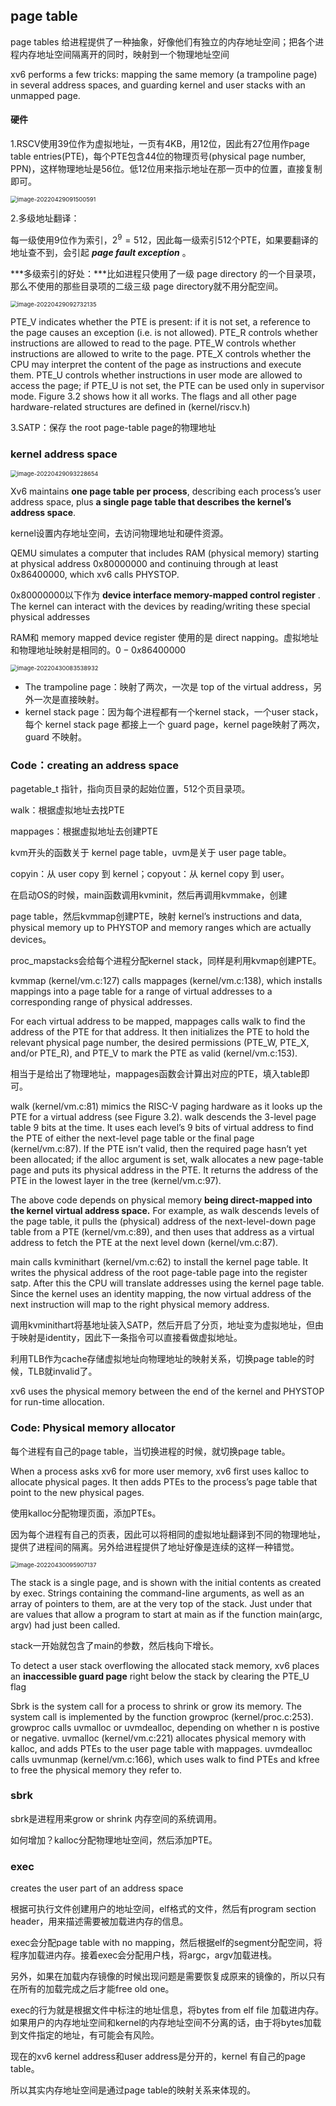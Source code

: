 ## page table

page tables 给进程提供了一种抽象，好像他们有独立的内存地址空间；把各个进程内存地址空间隔离开的同时，映射到一个物理地址空间

xv6 performs a few tricks: mapping the same memory (a trampoline page) in several address spaces, and guarding kernel and user stacks with an unmapped page.



#### 硬件

1.RSCV使用39位作为虚拟地址，一页有4KB，用12位，因此有27位用作page table entries(PTE)，每个PTE包含44位的物理页号(physical page number, PPN)，这样物理地址是56位。低12位用来指示地址在那一页中的位置，直接复制即可。

<img src="https://typora-1306385380.cos.ap-nanjing.myqcloud.com/img/image-20220429091500591.png" alt="image-20220429091500591" style="zoom:67%;" />

2.多级地址翻译：

每一级使用9位作为索引，$2^9 = 512$，因此每一级索引512个PTE，如果要翻译的地址查不到，会引起   ***page fault exception***   。

***多级索引的好处：***比如进程只使用了一级 page  directory 的一个目录项，那么不使用的那些目录项的二级三级 page directory就不用分配空间。

<img src="https://typora-1306385380.cos.ap-nanjing.myqcloud.com/img/image-20220429092732135.png" alt="image-20220429092732135" style="zoom:67%;" />

PTE_V indicates whether the PTE is present: if it is not set, a reference to the page causes an exception (i.e. is not allowed). PTE_R controls whether instructions are allowed to read to the page. PTE_W controls whether instructions are allowed to write to the page. PTE_X controls whether the CPU may interpret the content of the page as instructions and execute them. PTE_U controls whether instructions in user mode are allowed to access the page; if PTE_U is not set, the PTE can be used only in supervisor mode. Figure 3.2 shows how it all works. The flags and all other page hardware-related structures are defined in (kernel/riscv.h)

3.SATP：保存 the root page-table page的物理地址



### kernel address space

<img src="https://typora-1306385380.cos.ap-nanjing.myqcloud.com/img/image-20220429093228654.png" alt="image-20220429093228654" style="zoom:67%;" />

Xv6 maintains **one page table per process**, describing each process’s user address space, plus **a single page table that describes the kernel’s address space**.

kernel设置内存地址空间，去访问物理地址和硬件资源。

QEMU simulates a computer that includes RAM (physical memory) starting at physical address 0x80000000 and continuing through at least 0x86400000, which xv6 calls PHYSTOP.

0x80000000以下作为 **device interface memory-mapped control register** . The kernel can interact with the devices by reading/writing these special physical addresses

RAM和 memory mapped device register 使用的是 direct napping。虚拟地址和物理地址映射是相同的。$0-0x86400000$

 <img src="https://typora-1306385380.cos.ap-nanjing.myqcloud.com/img/image-20220430083538932.png" alt="image-20220430083538932" style="zoom:67%;" />

- The trampoline page：映射了两次，一次是 top of the virtual address，另外一次是直接映射。
- kernel stack page：因为每个进程都有一个kernel stack，一个user stack，每个 kernel stack page 都接上一个 guard page，kernel page映射了两次，guard 不映射。



### Code：creating an address space

pagetable_t 指针，指向页目录的起始位置，512个页目录项。

walk：根据虚拟地址去找PTE

mappages：根据虚拟地址去创建PTE

kvm开头的函数关于 kernel page table，uvm是关于 user page table。

copyin：从 user copy 到 kernel；copyout：从 kernel copy 到 user。

在启动OS的时候，main函数调用kvminit，然后再调用kvmmake，创建

page table，然后kvmmap创建PTE，映射 kernel’s instructions and data, physical memory up to PHYSTOP and memory ranges which are actually devices。

proc_mapstacks会给每个进程分配kernel stack，同样是利用kvmap创建PTE。

kvmmap (kernel/vm.c:127) calls mappages (kernel/vm.c:138), which installs mappings into a page table for a range of virtual addresses to a corresponding range of physical addresses. 

For each virtual address to be mapped, mappages calls walk to find the address of the PTE for that address. It then initializes the PTE to hold the relevant physical page number, the desired permissions (PTE_W, PTE_X, and/or PTE_R), and PTE_V to mark the PTE as valid (kernel/vm.c:153).

相当于是给出了物理地址，mappages函数会计算出对应的PTE，填入table即可。

walk (kernel/vm.c:81) mimics the RISC-V paging hardware as it looks up the PTE for a virtual address (see Figure 3.2). walk descends the 3-level page table 9 bits at the time. It uses each level’s 9 bits of virtual address to find the PTE of either the next-level page table or the final page (kernel/vm.c:87). If the PTE isn’t valid, then the required page hasn’t yet been allocated; if the alloc argument is set, walk allocates a new page-table page and puts its physical address in the PTE. It returns the address of the PTE in the lowest layer in the tree (kernel/vm.c:97).

The above code depends on physical memory **being direct-mapped into the kernel virtual address space.** For example, as walk descends levels of the page table, it pulls the (physical) address of the next-level-down page table from a PTE (kernel/vm.c:89), and then uses that address as a virtual address to fetch the PTE at the next level down (kernel/vm.c:87).

main calls kvminithart (kernel/vm.c:62) to install the kernel page table. It writes the physical address of the root page-table page into the register satp. After this the CPU will translate addresses using the kernel page table. Since the kernel uses an identity mapping, the now virtual address of the next instruction will map to the right physical memory address.

调用kvminithart将基地址装入SATP，然后开启了分页，地址变为虚拟地址，但由于映射是identity，因此下一条指令可以直接看做虚拟地址。

利用TLB作为cache存储虚拟地址向物理地址的映射关系，切换page table的时候，TLB就invalid了。

xv6 uses the physical memory between the end of the kernel and PHYSTOP for run-time allocation.

### Code: Physical memory allocator

每个进程有自己的page table，当切换进程的时候，就切换page table。

When a process asks xv6 for more user memory, xv6 first uses kalloc to allocate physical pages. It then adds PTEs to the process’s page table that point to the new physical pages.

使用kalloc分配物理页面，添加PTEs。

因为每个进程有自己的页表，因此可以将相同的虚拟地址翻译到不同的物理地址，提供了进程间的隔离。另外给进程提供了地址好像是连续的这样一种错觉。

<img src="https://typora-1306385380.cos.ap-nanjing.myqcloud.com/img/image-20220430095907137.png" alt="image-20220430095907137" style="zoom:67%;" />

The stack is a single page, and is shown with the initial contents as created by exec. Strings containing the command-line arguments, as well as an array of pointers to them, are at the very top of the stack. Just under that are values that allow a program to start at main as if the function main(argc, argv) had just been called.

stack一开始就包含了main的参数，然后栈向下增长。

To detect a user stack overflowing the allocated stack memory, xv6 places an **inaccessible guard page** right below the stack by clearing the PTE_U flag

Sbrk is the system call for a process to shrink or grow its memory. The system call is implemented by the function growproc (kernel/proc.c:253). growproc calls uvmalloc or uvmdealloc, depending on whether n is postive or negative. uvmalloc (kernel/vm.c:221) allocates physical memory with kalloc, and adds PTEs to the user page table with mappages. uvmdealloc calls uvmunmap (kernel/vm.c:166), which uses walk to find PTEs and kfree to free the physical memory they refer to.



### sbrk

sbrk是进程用来grow or shrink 内存空间的系统调用。

如何增加？kalloc分配物理地址空间，然后添加PTE。



### exec

creates the user part of an address space

根据可执行文件创建用户的地址空间，elf格式的文件，然后有program section header，用来描述需要被加载进内存的信息。

exec会分配page table with no mapping，然后根据elf的segment分配空间，将程序加载进内存。接着exec会分配用户栈，将argc，argv加载进栈。

另外，如果在加载内存镜像的时候出现问题是需要恢复成原来的镜像的，所以只有在所有的加载完成之后才能free old one。

exec的行为就是根据文件中标注的地址信息，将bytes from elf file 加载进内存。如果用户的内存地址空间和kernel的内存地址空间不分离的话，由于将bytes加载到文件指定的地址，有可能会有风险。

现在的xv6 kernel address和user address是分开的，kernel 有自己的page table。

所以其实内存地址空间是通过page table的映射关系来体现的。